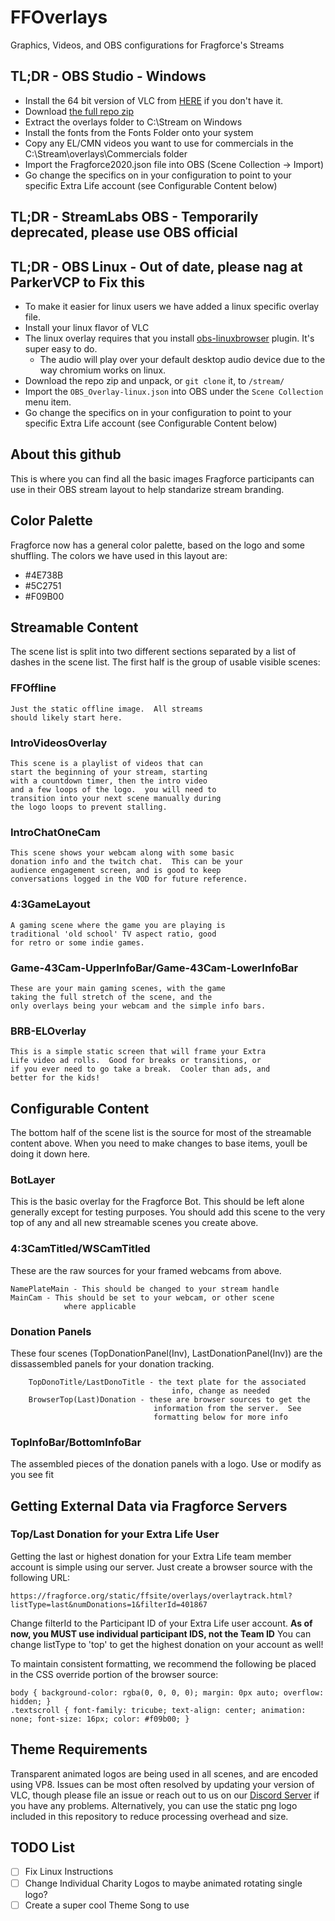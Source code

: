# FFOverlays
Graphics, Videos, and OBS configurations for Fragforce's Streams

## TL;DR - OBS Studio - Windows
* Install the 64 bit version of VLC from [HERE](https://www.videolan.org/vlc/download-windows.html) if you don't have it. 
* Download [the full repo zip](https://github.com/fragforce/FFOverlays/archive/master.zip)
* Extract the overlays folder to C:\Stream on Windows
* Install the fonts from the Fonts Folder onto your system
* Copy any EL/CMN videos you want to use for commercials in the C:\Stream\overlays\Commercials folder
* Import the Fragforce2020.json file into OBS (Scene Collection -> Import)
* Go change the specifics on in your configuration to point to your specific Extra Life account (see Configurable Content below)

## TL;DR - StreamLabs OBS - Temporarily deprecated, please use OBS official

## TL;DR - OBS Linux - Out of date, please nag at ParkerVCP to Fix this
* To make it easier for linux users we have added a linux specific overlay file.
* Install your linux flavor of VLC
* The linux overlay requires that you install [obs-linuxbrowser](https://github.com/bazukas/obs-linuxbrowser/) plugin. It's super easy to do.
    * The audio will play over your default desktop audio device due to the way chromium works on linux.
* Download the repo zip and unpack, or `git clone` it, to `/stream/`
* Import the `OBS_Overlay-linux.json` into OBS under the `Scene Collection` menu item.
* Go change the specifics on in your configuration to point to your specific Extra Life account (see Configurable Content below)

## About this github
This is where you can find all the basic images Fragforce participants can use in their OBS stream layout to help standarize stream branding.

## Color Palette
Fragforce now has a general color palette, based on the logo and some shuffling.  The colors we have used in this layout are:
* #4E738B
* #5C2751
* #F09B00

## Streamable Content
The scene list is split into two different sections separated by a list of dashes in the scene list.  The first half is the group of usable visible scenes:

### FFOffline	
	Just the static offline image.  All streams
	should likely start here.

### IntroVideosOverlay
	This scene is a playlist of videos that can
	start the beginning of your stream, starting
	with a countdown timer, then the intro video
	and a few loops of the logo.  you will need to
	transition into your next scene manually during
	the logo loops to prevent stalling.

### IntroChatOneCam
	This scene shows your webcam along with some basic
	donation info and the twitch chat.  This can be your
	audience engagement screen, and is good to keep
	conversations logged in the VOD for future reference.

### 4:3GameLayout
	A gaming scene where the game you are playing is 
	traditional 'old school' TV aspect ratio, good
	for retro or some indie games.

### Game-43Cam-UpperInfoBar/Game-43Cam-LowerInfoBar
	These are your main gaming scenes, with the game
	taking the full stretch of the scene, and the
	only overlays being your webcam and the simple info bars.

### BRB-ELOverlay
	This is a simple static screen that will frame your Extra
	Life video ad rolls.  Good for breaks or transitions, or
	if you ever need to go take a break.  Cooler than ads, and
	better for the kids!


## Configurable Content
The bottom half of the scene list is the source for most of the streamable content above.  When you need to make changes to base items, youll be doing it down here.

### BotLayer
This is the basic overlay for the Fragforce Bot.  This should be left alone generally except for testing purposes.  You should add this scene to the very top of any and all new streamable scenes you create above.

### 4:3CamTitled/WSCamTitled
These are the raw sources for your framed webcams from above.
```
NamePlateMain - This should be changed to your stream handle
MainCam - This should be set to your webcam, or other scene
			where applicable
```
### Donation Panels
These four scenes (TopDonationPanel(Inv), LastDonationPanel(Inv)) are the dissassembled panels for your donation tracking.  
```
	TopDonoTitle/LastDonoTitle - the text plate for the associated
									info, change as needed
	BrowserTop(Last)Donation - these are browser sources to get the
								information from the server.  See
								formatting below for more info
```
### TopInfoBar/BottomInfoBar
The assembled pieces of the donation panels with a logo.  Use or modify as you see fit

## Getting External Data via Fragforce Servers

### Top/Last Donation for your Extra Life User
Getting the last or highest donation for your Extra Life team member account is simple using our server.  Just create a browser source with the following URL:
```
https://fragforce.org/static/ffsite/overlays/overlaytrack.html?listType=last&numDonations=1&filterId=401867
```
Change filterId to the Participant ID of your Extra Life user account.  **As of now, you MUST use individual participant IDS, not the Team ID**
You can change listType to 'top' to get the highest donation on your account as well!

To maintain consistent formatting, we recommend the following be placed in the CSS override portion of the browser source:
```
body { background-color: rgba(0, 0, 0, 0); margin: 0px auto; overflow: hidden; }
.textscroll { font-family: tricube; text-align: center; animation: none; font-size: 16px; color: #f09b00; }
```

## Theme Requirements
Transparent animated logos are being used in all scenes, and are encoded using VP8.  Issues can be most often resolved by updating your version of VLC, though please file an issue or reach out to us on our [Discord Server](http://discord.fragforce.org) if you have any problems.  Alternatively, you can use the static png logo included in this repository to reduce processing overhead and size.

## TODO List
- [ ] Fix Linux Instructions
- [ ] Change Individual Charity Logos to maybe animated rotating single logo?
- [ ] Create a super cool Theme Song to use

